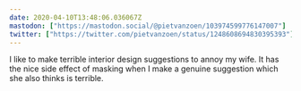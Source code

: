 ```yaml
---
date: 2020-04-10T13:48:06.036067Z
mastodon: ["https://mastodon.social/@pietvanzoen/103974599776147007"]
twitter: ["https://twitter.com/pietvanzoen/status/1248608694830395393"]
---
```

I like to make terrible interior design suggestions to annoy my wife. It has the nice side effect of masking when I make a genuine suggestion which she also thinks is terrible. 
